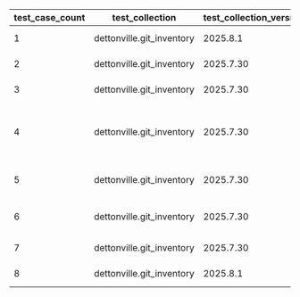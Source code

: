 | test_case_count | test_collection | test_collection_version | test_component | test_job_link | test_component_git_branch | test_component_git_commit_hash | test_case_id | test_date | test_description | test_failed | test_details_link |
| --- | --- | --- | --- | --- | --- | --- | --- | --- | --- | --- | --- |
| 1 | dettonville.git_inventory | 2025.8.1 | update_inventory | ljohnson:/Users/ljohnson/repos/ansible/ansible_collections/dettonville/git_inventory/tests/integration/targets | main | a4ee877 | group02 | 2025-08-11T19:06:41Z | Update groups | False | [test details](./update_inventory/test.results/test_group02/test-results.detailed.yml) |
| 2 | dettonville.git_inventory | 2025.7.30 | update_inventory | [test job link](https://jenkins.admin.dettonville.int/job/INFRA/job/repo-test-automation/job/ansible-git-inventory/job/run-module-tests/job/main/36/) | main | 0978117 | group03 | 2025-08-11T15:25:04Z | Overwrite groups | True | [test details](./update_inventory/test.results/test_group03/test-results.detailed.yml) |
| 3 | dettonville.git_inventory | 2025.7.30 | update_inventory | [test job link](https://jenkins.admin.dettonville.int/job/INFRA/job/repo-test-automation/job/ansible-git-inventory/job/run-module-tests/job/main/36/) | main | 0978117 | group04 | 2025-08-11T15:25:04Z | Remove groups | False | [test details](./update_inventory/test.results/test_group04/test-results.detailed.yml) |
| 4 | dettonville.git_inventory | 2025.7.30 | update_inventory | [test job link](https://jenkins.admin.dettonville.int/job/INFRA/job/repo-test-automation/job/ansible-git-inventory/job/run-module-tests/job/main/36/) | main | 0978117 | group05 | 2025-08-11T15:25:04Z | No change - update group with exact same info as current config | True | [test details](./update_inventory/test.results/test_group05/test-results.detailed.yml) |
| 5 | dettonville.git_inventory | 2025.7.30 | update_inventory | [test job link](https://jenkins.admin.dettonville.int/job/INFRA/job/repo-test-automation/job/ansible-git-inventory/job/run-module-tests/job/main/36/) | main | 0978117 | group06 | 2025-08-11T15:25:04Z | Remove group that does not exist | True | [test details](./update_inventory/test.results/test_group06/test-results.detailed.yml) |
| 6 | dettonville.git_inventory | 2025.7.30 | update_inventory | [test job link](https://jenkins.admin.dettonville.int/job/INFRA/job/repo-test-automation/job/ansible-git-inventory/job/run-module-tests/job/main/36/) | main | 0978117 | group07 | 2025-08-11T15:25:04Z | Update group with children groups | True | [test details](./update_inventory/test.results/test_group07/test-results.detailed.yml) |
| 7 | dettonville.git_inventory | 2025.7.30 | update_inventory | [test job link](https://jenkins.admin.dettonville.int/job/INFRA/job/repo-test-automation/job/ansible-git-inventory/job/run-module-tests/job/main/36/) | main | 0978117 | group08 | 2025-08-11T15:25:04Z | Add groups with children groups | True | [test details](./update_inventory/test.results/test_group08/test-results.detailed.yml) |
| 8 | dettonville.git_inventory | 2025.8.1 | update_inventory | [test job link](https://jenkins.admin.dettonville.int/job/INFRA/job/repo-test-automation/job/ansible-git-inventory/job/run-module-tests/job/main/58/) | main | 39b2ff2 | group01 | 2025-08-11T21:32:09Z | Add groups | False | [test details](./update_inventory/test.results/test_group01/test-results.detailed.yml) |
